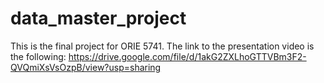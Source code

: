# data_master_project
This is the final project for ORIE 5741.
The link to the presentation video is the following: https://drive.google.com/file/d/1akG2ZXLhoGTTVBm3F2-QVQmiXsVsOzpB/view?usp=sharing
